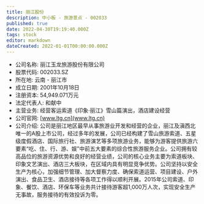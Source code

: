 ```yaml
---
title: 丽江股份
description: 中小板 - 旅游景点 - 002033
published: true
date: 2022-04-30T19:19:40.000Z
tags: stock
editor: markdown
dateCreated: 2022-01-01T00:00:00.000Z
---
```


- 公司名称: 丽江玉龙旅游股份有限公司
- 股票代码: 002033.SZ
- 所在地: 云南 - 丽江市
- 成立日期: 2001年10月18日
- 注册资本: 54,949.071万元
- 法定代表人: 和献中
- 主营业务: 经营客运索道《印象·丽江》雪山篇演出，酒店建设经营
- 公司官网: [www.ltg.cn](www.ltg.cn)
- 公司介绍: 公司是丽江地区最早从事旅游业开发和经营的企业，丽江及滇西北唯一的A股上市公司，经过多年的发展，公司已经构建了雪山旅游索道、五星级度假酒店、国际旅行社、旅游演艺等多项旅游业务，能够为游客提供旅游六要素“吃、住、行、游、娱”中前五大要素的综合性旅游服务企业。公司拥有较高品位的旅游资源优势和良好的经营业绩，公司的核心业务主要为索道板块、印象文艺演出、酒店三大板块，在区域内具有明显竞争优势。公司坚持以安全生产为核心，加强细节管理、加大督察力度、确保索道运营、项目建设、户外演出、食品卫生、酒店接待等各项工作得以顺利开展。2015年公司索道、印象、餐饮、酒店、环保车等业务共计接待游客超1,000万人次，实现安全生产无事故，服务接待的有效投诉为零。


